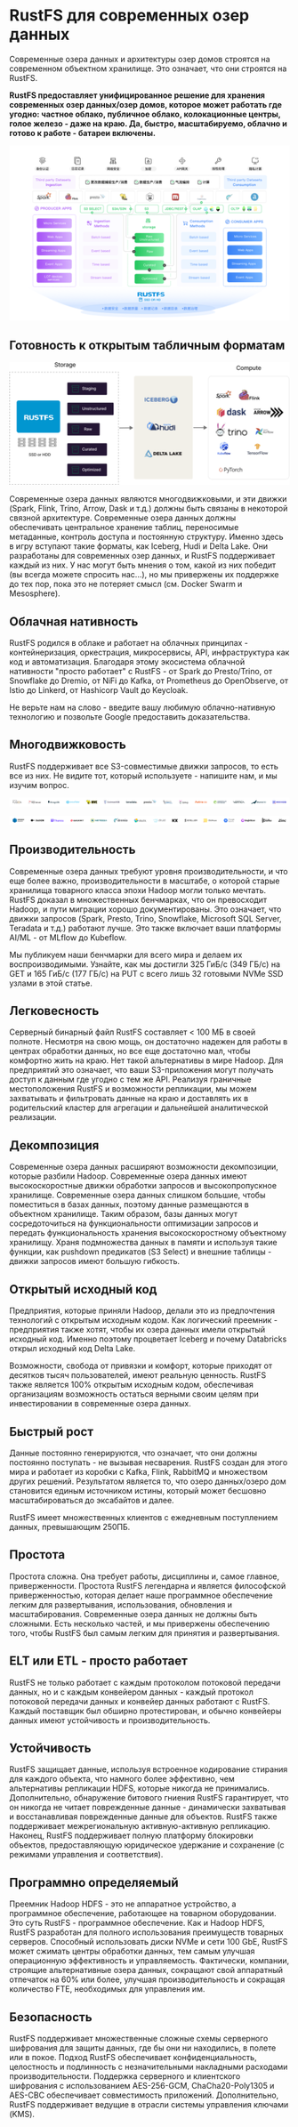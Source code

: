 # RustFS для современных озер данных

Современные озера данных и архитектуры озер домов строятся на современном объектном хранилище. Это означает, что они строятся на RustFS.

**RustFS предоставляет унифицированное решение для хранения современных озер данных/озер домов, которое может работать где угодно: частное облако, публичное облако, колокационные центры, голое железо - даже на краю. Да, быстро, масштабируемо, облачно и готово к работе - батареи включены.**

![Архитектура озера данных](images/data-lake-architecture.png)

## Готовность к открытым табличным форматам

![Табличные форматы](images/table-formats.png)

Современные озера данных являются многодвижковыми, и эти движки (Spark, Flink, Trino, Arrow, Dask и т.д.) должны быть связаны в некоторой связной архитектуре. Современные озера данных должны обеспечивать центральное хранение таблиц, переносимые метаданные, контроль доступа и постоянную структуру. Именно здесь в игру вступают такие форматы, как Iceberg, Hudi и Delta Lake. Они разработаны для современных озер данных, и RustFS поддерживает каждый из них. У нас могут быть мнения о том, какой из них победит (вы всегда можете спросить нас...), но мы привержены их поддержке до тех пор, пока это не потеряет смысл (см. Docker Swarm и Mesosphere).

## Облачная нативность

RustFS родился в облаке и работает на облачных принципах - контейнеризация, оркестрация, микросервисы, API, инфраструктура как код и автоматизация. Благодаря этому экосистема облачной нативности "просто работает" с RustFS - от Spark до Presto/Trino, от Snowflake до Dremio, от NiFi до Kafka, от Prometheus до OpenObserve, от Istio до Linkerd, от Hashicorp Vault до Keycloak.

Не верьте нам на слово - введите вашу любимую облачно-нативную технологию и позвольте Google предоставить доказательства.

## Многодвижковость

RustFS поддерживает все S3-совместимые движки запросов, то есть все из них. Не видите тот, который используете - напишите нам, и мы изучим вопрос.

![Поддержка многих движков](images/multi-engine-1.svg)

![Поддержка многих движков](images/multi-engine-2.svg)

## Производительность

Современные озера данных требуют уровня производительности, и что еще более важно, производительности в масштабе, о которой старые хранилища товарного класса эпохи Hadoop могли только мечтать. RustFS доказал в множественных бенчмарках, что он превосходит Hadoop, и пути миграции хорошо документированы. Это означает, что движки запросов (Spark, Presto, Trino, Snowflake, Microsoft SQL Server, Teradata и т.д.) работают лучше. Это также включает ваши платформы AI/ML - от MLflow до Kubeflow.

Мы публикуем наши бенчмарки для всего мира и делаем их воспроизводимыми. Узнайте, как мы достигли 325 ГиБ/с (349 ГБ/с) на GET и 165 ГиБ/с (177 ГБ/с) на PUT с всего лишь 32 готовыми NVMe SSD узлами в этой статье.

## Легковесность

Серверный бинарный файл RustFS составляет < 100 МБ в своей полноте. Несмотря на свою мощь, он достаточно надежен для работы в центрах обработки данных, но все еще достаточно мал, чтобы комфортно жить на краю. Нет такой альтернативы в мире Hadoop. Для предприятий это означает, что ваши S3-приложения могут получать доступ к данным где угодно с тем же API. Реализуя граничные местоположения RustFS и возможности репликации, мы можем захватывать и фильтровать данные на краю и доставлять их в родительский кластер для агрегации и дальнейшей аналитической реализации.

## Декомпозиция

Современные озера данных расширяют возможности декомпозиции, которые разбили Hadoop. Современные озера данных имеют высокоскоростные движки обработки запросов и высокопропускное хранилище. Современные озера данных слишком большие, чтобы поместиться в базах данных, поэтому данные размещаются в объектном хранилище. Таким образом, базы данных могут сосредоточиться на функциональности оптимизации запросов и передать функциональность хранения высокоскоростному объектному хранилищу. Храня подмножества данных в памяти и используя такие функции, как pushdown предикатов (S3 Select) и внешние таблицы - движки запросов имеют большую гибкость.

## Открытый исходный код

Предприятия, которые приняли Hadoop, делали это из предпочтения технологий с открытым исходным кодом. Как логический преемник - предприятия также хотят, чтобы их озера данных имели открытый исходный код. Именно поэтому процветает Iceberg и почему Databricks открыл исходный код Delta Lake.

Возможности, свобода от привязки и комфорт, которые приходят от десятков тысяч пользователей, имеют реальную ценность. RustFS также является 100% открытым исходным кодом, обеспечивая организациям возможность остаться верными своим целям при инвестировании в современные озера данных.

## Быстрый рост

Данные постоянно генерируются, что означает, что они должны постоянно поступать - не вызывая несварения. RustFS создан для этого мира и работает из коробки с Kafka, Flink, RabbitMQ и множеством других решений. Результатом является то, что озеро данных/озеро дом становится единым источником истины, который может бесшовно масштабироваться до эксабайтов и далее.

RustFS имеет множественных клиентов с ежедневным поступлением данных, превышающим 250ПБ.

## Простота

Простота сложна. Она требует работы, дисциплины и, самое главное, приверженности. Простота RustFS легендарна и является философской приверженностью, которая делает наше программное обеспечение легким для развертывания, использования, обновления и масштабирования. Современные озера данных не должны быть сложными. Есть несколько частей, и мы привержены обеспечению того, чтобы RustFS был самым легким для принятия и развертывания.

## ELT или ETL - просто работает

RustFS не только работает с каждым протоколом потоковой передачи данных, но и с каждым конвейером данных - каждый протокол потоковой передачи данных и конвейер данных работают с RustFS. Каждый поставщик был обширно протестирован, и обычно конвейеры данных имеют устойчивость и производительность.

## Устойчивость

RustFS защищает данные, используя встроенное кодирование стирания для каждого объекта, что намного более эффективно, чем альтернативы репликации HDFS, которые никогда не принимались. Дополнительно, обнаружение битового гниения RustFS гарантирует, что он никогда не читает поврежденные данные - динамически захватывая и восстанавливая поврежденные данные для объектов. RustFS также поддерживает межрегиональную активную-активную репликацию. Наконец, RustFS поддерживает полную платформу блокировки объектов, предоставляющую юридическое удержание и сохранение (с режимами управления и соответствия).

## Программно определяемый

Преемник Hadoop HDFS - это не аппаратное устройство, а программное обеспечение, работающее на товарном оборудовании. Это суть RustFS - программное обеспечение. Как и Hadoop HDFS, RustFS разработан для полного использования преимуществ товарных серверов. Способный использовать диски NVMe и сети 100 GbE, RustFS может сжимать центры обработки данных, тем самым улучшая операционную эффективность и управляемость. Фактически, компании, строящие альтернативные озера данных, сокращают свой аппаратный отпечаток на 60% или более, улучшая производительность и сокращая количество FTE, необходимых для управления им.

## Безопасность

RustFS поддерживает множественные сложные схемы серверного шифрования для защиты данных, где бы они ни находились, в полете или в покое. Подход RustFS обеспечивает конфиденциальность, целостность и подлинность с незначительными накладными расходами производительности. Поддержка серверного и клиентского шифрования с использованием AES-256-GCM, ChaCha20-Poly1305 и AES-CBC обеспечивает совместимость приложений. Дополнительно, RustFS поддерживает ведущие в отрасли системы управления ключами (KMS).

